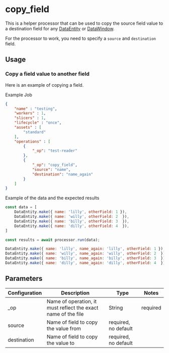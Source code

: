 # copy_field

This is a helper processor that can be used to copy the source field value to a destination field for any [DataEntity](https://terascope.github.io/teraslice/docs/packages/utils/api/classes/dataentity) or [DataWindow](../entity/data-window.md).

For the processor to work, you need to specify a `source` and `destination` field.

## Usage

### Copy a field value to another field
Here is an example of copying a field.

Example Job

```json
{
    "name" : "testing",
    "workers" : 1,
    "slicers" : 1,
    "lifecycle" : "once",
    "assets" : [
        "standard"
    ],
    "operations" : [
        {
            "_op": "test-reader"
        },
        {
            "_op": "copy_field",
            "source": "name",
            "destination": "name_again"
        }
    ]
}

```
Example of the data and the expected results

```javascript
const data = [
    DataEntity.make({ name: 'lilly', otherField: 1 }),
    DataEntity.make({ name: 'willy', otherField: 2  }),
    DataEntity.make({ name: 'billy', otherField: 3  }),
    DataEntity.make({ name: 'dilly', otherField: 4  }),
]

const results = await processor.run(data);

DataEntity.make({ name: 'lilly', name_again: 'lilly', otherField: 1 }),
DataEntity.make({ name: 'willy', name_again: 'willy', otherField: 2  }),
DataEntity.make({ name: 'billy', name_again: 'billy', otherField: 3  }),
DataEntity.make({ name: 'dilly', name_again: 'dilly', otherField: 4  }),
```

## Parameters

| Configuration | Description                                                   | Type   | Notes                        |
| ------------- | ------------------------------------------------------------- | ------ | ---------------------------- |
| _op           | Name of operation, it must reflect the exact name of the file | String | required                     |
| source         | Name of field to copy the value from | required, no default |
| destination    | Name of field to copy the value to | required, no default |
